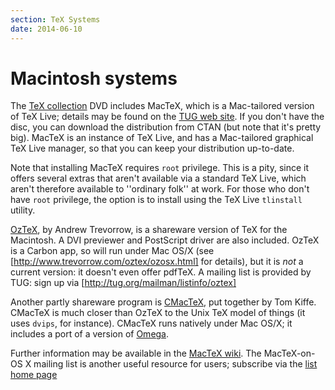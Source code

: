 ```yaml
---
section: TeX Systems
date: 2014-06-10
---
```


# Macintosh systems

The [TeX collection](FAQ-CD.md) DVD includes MacTeX,
which is a Mac-tailored version of TeX&nbsp;Live; details may be found on
the [TUG web site](http://tug.org/mactex).  If you don't
have the disc, you can download the distribution from CTAN (but
note that it's pretty big).  MacTeX is an instance of TeX&nbsp;Live,
and has a Mac-tailored graphical TeX&nbsp;Live manager, so that you can
keep your distribution up-to-date.

Note that installing MacTeX requires `root` privilege.  This
is a pity, since it offers several extras that aren't available via a
standard TeX&nbsp;Live, which aren't therefore available to ''ordinary
folk'' at work.  For those who don't have `root` privilege, the
option is to install using the TeX&nbsp;Live `tlinstall` utility.

[OzTeX](http://www.trevorrow.com/oztex/), by Andrew Trevorrow,
is a shareware version of TeX for the Macintosh.  A DVI
previewer and PostScript driver are also included.
OzTeX is a Carbon app, so will run under Mac OS/X (see
[http://www.trevorrow.com/oztex/ozosx.html] for details), but it
is _not_ a current version: it doesn't even offer pdfTeX.  A
mailing list is provided by TUG: sign up via
[http://tug.org/mailman/listinfo/oztex]

Another partly shareware program is
[CMacTeX](http://www.kiffe.com/cmactex.html), put together by
Tom Kiffe.  CMacTeX is much closer than OzTeX to the Unix TeX
model of things (it uses `dvips`, for instance).  CMacTeX
runs natively under Mac OS/X; it includes a port of a version of
[Omega](FAQ-omegaleph.md).

  Further information may be available in the 
  [MacTeX wiki](http://mactex-wiki.tug.org/).
The MacTeX-on-OS&nbsp;X mailing list is another useful resource for
users; subscribe via the
[list home page](http://mactex-wiki.tug.org/wiki/index.php?title=TeX_on_Mac_OS_X_mailing_list)

